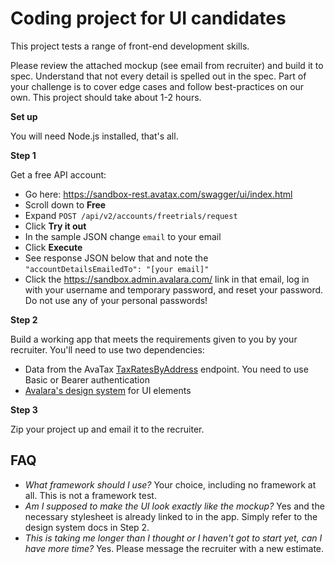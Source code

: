 # Coding project for UI candidates
This project tests a range of front-end development skills. 

Please review the attached mockup (see email from recruiter) and build it to spec. Understand that not every detail is spelled out in the spec. Part of your challenge is to cover edge cases and follow best-practices on our own. This project should take about 1-2 hours.

**Set up**

You will need Node.js installed, that's all.

**Step 1** 

Get a free API account: 
- Go here: https://sandbox-rest.avatax.com/swagger/ui/index.html
- Scroll down to **Free**
- Expand `POST /api/v2/accounts/freetrials/request`
- Click **Try it out**
- In the sample JSON change `email` to your email
- Click **Execute**
- See response JSON below that and note the `"accountDetailsEmailedTo": "[your email]"`
- Click the https://sandbox.admin.avalara.com/ link in that email, log in with your username and temporary password, and reset your password. Do not use any of your personal passwords!

**Step 2**

Build a working app that meets the requirements given to you by your recruiter. You'll need to use two dependencies:
- Data from the AvaTax [TaxRatesByAddress](https://developer.avalara.com/api-reference/avatax/rest/v2/methods/Free/TaxRatesByAddress/) endpoint. You need to use Basic or Bearer authentication
- [Avalara's design system](https://s-docs.assets.avalara.com) for UI elements

**Step 3** 

Zip your project up and email it to the recruiter.

## FAQ
- _What framework should I use?_ Your choice, including no framework at all. This is not a framework test.
- _Am I supposed to make the UI look exactly like the mockup?_ Yes and the necessary stylesheet is already linked to in the app. Simply refer to the design system docs in Step 2.
- _This is taking me longer than I thought or I haven't got to start yet, can I have more time?_ Yes. Please message the recruiter with a new estimate.
